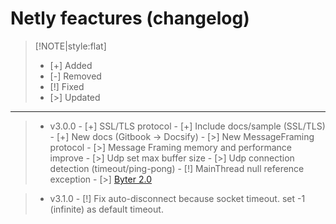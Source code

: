 # Netly feactures (changelog)

<!--[!NOTE|style:flat]-->
>[!NOTE|style:flat]
> - [+] Added 
> - [-] Removed
> - [!] Fixed
> - [>] Updated
    
<hr>

> * v3.0.0
    - [+] SSL/TLS protocol
    - [+] Include docs/sample (SSL/TLS)
    - [+] New docs (Gitbook -> Docsify)
    - [>] New MessageFraming protocol
    - [>] Message Framing memory and performance improve
    - [>] Udp set max buffer size
    - [>] Udp connection detection (timeout/ping-pong)
    - [!] MainThread null reference exception
    - [>] [Byter 2.0](https://github.com/alec1o/Byter)

> * v3.1.0
    - [!] Fix auto-disconnect because socket timeout. set -1 (infinite) as default timeout.	